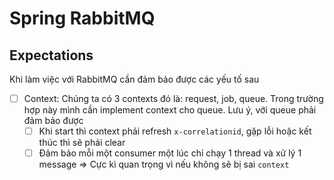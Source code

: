 # Spring RabbitMQ

## Expectations

Khi làm việc với RabbitMQ cần đảm bảo được các yếu tố sau

* [ ] Context: Chúng ta có 3 contexts đó là: request, job, queue. Trong trường hợp này mình cần implement context cho queue. Lưu ý, với queue phải đảm bảo được
  * [ ] Khi start thì context phải refresh `x-correlationid`, gặp lỗi hoặc kết thúc thì sẽ phải clear 
  * [ ] Đảm bảo mỗi một consumer một lúc chỉ chạy 1 thread và xử lý 1 message => Cực kì quan trọng vì nếu không sẽ bị sai `context` 
